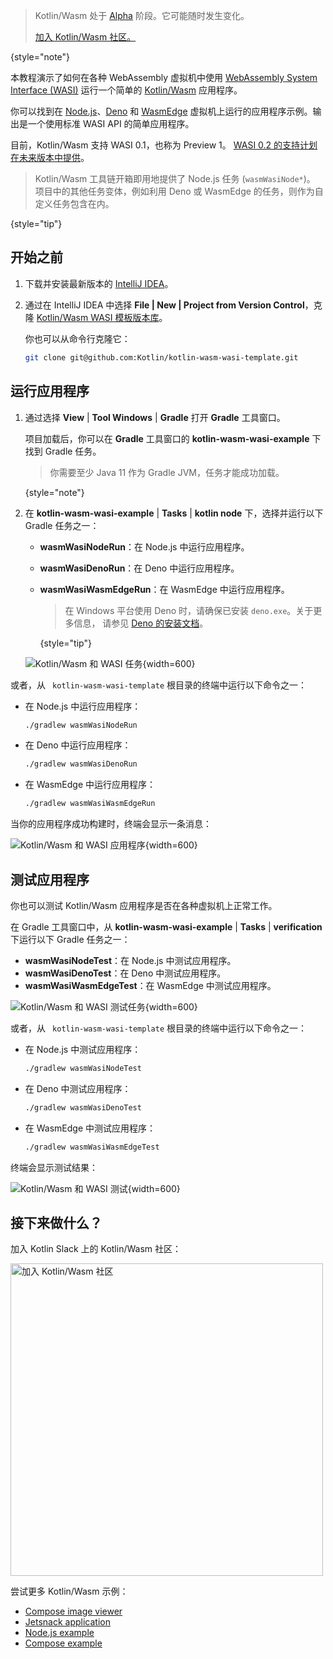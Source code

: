 [//]: # (title: Kotlin/Wasm 和 WASI 入门)

> Kotlin/Wasm 处于 [Alpha](components-stability.md) 阶段。它可能随时发生变化。
>
> [加入 Kotlin/Wasm 社区。](https://slack-chats.kotlinlang.org/c/webassembly)
>
{style="note"}

本教程演示了如何在各种 WebAssembly 虚拟机中使用 [WebAssembly System Interface (WASI)](https://wasi.dev/) 运行一个简单的 [Kotlin/Wasm](wasm-overview.md) 应用程序。

你可以找到在 [Node.js](https://nodejs.org/en)、[Deno](https://deno.com/) 和 [WasmEdge](https://wasmedge.org/) 虚拟机上运行的应用程序示例。输出是一个使用标准 WASI API 的简单应用程序。

目前，Kotlin/Wasm 支持 WASI 0.1，也称为 Preview 1。
[WASI 0.2 的支持计划在未来版本中提供](https://youtrack.jetbrains.com/issue/KT-64568)。

> Kotlin/Wasm 工具链开箱即用地提供了 Node.js 任务 (`wasmWasiNode*`)。
> 项目中的其他任务变体，例如利用 Deno 或 WasmEdge 的任务，则作为自定义任务包含在内。
>
{style="tip"}

## 开始之前

1. 下载并安装最新版本的 [IntelliJ IDEA](https://www.jetbrains.com/idea/)。

2. 通过在 IntelliJ IDEA 中选择 **File | New | Project from Version Control**，克隆 [Kotlin/Wasm WASI 模板版本库](https://github.com/Kotlin/kotlin-wasm-wasi-template)。

   你也可以从命令行克隆它：
   
   ```bash
   git clone git@github.com:Kotlin/kotlin-wasm-wasi-template.git
   ```

## 运行应用程序

1. 通过选择 **View** | **Tool Windows** | **Gradle** 打开 **Gradle** 工具窗口。 
   
   项目加载后，你可以在 **Gradle** 工具窗口的 **kotlin-wasm-wasi-example** 下找到 Gradle 任务。

   > 你需要至少 Java 11 作为 Gradle JVM，任务才能成功加载。
   >
   {style="note"}

2. 在 **kotlin-wasm-wasi-example** | **Tasks** | **kotlin node** 下，选择并运行以下 Gradle 任务之一：

   * **wasmWasiNodeRun**：在 Node.js 中运行应用程序。
   * **wasmWasiDenoRun**：在 Deno 中运行应用程序。
   * **wasmWasiWasmEdgeRun**：在 WasmEdge 中运行应用程序。

     > 在 Windows 平台使用 Deno 时，请确保已安装 `deno.exe`。关于更多信息，
     > 请参见 [Deno 的安装文档](https://docs.deno.com/runtime/manual/getting_started/installation)。
     >
     {style="tip"}

   ![Kotlin/Wasm 和 WASI 任务](wasm-wasi-gradle-task.png){width=600}
   
或者，从 ` kotlin-wasm-wasi-template` 根目录的终端中运行以下命令之一：

* 在 Node.js 中运行应用程序：

  ```bash
  ./gradlew wasmWasiNodeRun
  ```

* 在 Deno 中运行应用程序：

  ```bash
  ./gradlew wasmWasiDenoRun
  ```

* 在 WasmEdge 中运行应用程序：

  ```bash
  ./gradlew wasmWasiWasmEdgeRun
  ```

当你的应用程序成功构建时，终端会显示一条消息：

![Kotlin/Wasm 和 WASI 应用程序](wasm-wasi-app-terminal.png){width=600}

## 测试应用程序

你也可以测试 Kotlin/Wasm 应用程序是否在各种虚拟机上正常工作。

在 Gradle 工具窗口中，从 **kotlin-wasm-wasi-example** | **Tasks** | **verification** 下运行以下 Gradle 任务之一：

* **wasmWasiNodeTest**：在 Node.js 中测试应用程序。
* **wasmWasiDenoTest**：在 Deno 中测试应用程序。
* **wasmWasiWasmEdgeTest**：在 WasmEdge 中测试应用程序。

![Kotlin/Wasm 和 WASI 测试任务](wasm-wasi-testing-task.png){width=600}

或者，从 ` kotlin-wasm-wasi-template` 根目录的终端中运行以下命令之一：
    
* 在 Node.js 中测试应用程序：

  ```bash
  ./gradlew wasmWasiNodeTest
  ```
   
* 在 Deno 中测试应用程序：
   
  ```bash
  ./gradlew wasmWasiDenoTest
  ```

* 在 WasmEdge 中测试应用程序：

  ```bash
  ./gradlew wasmWasiWasmEdgeTest
  ```

终端会显示测试结果：

![Kotlin/Wasm 和 WASI 测试](wasm-wasi-tests-results.png){width=600}

## 接下来做什么？

加入 Kotlin Slack 上的 Kotlin/Wasm 社区：

<a href="https://slack-chats.kotlinlang.org/c/webassembly"><img src="join-slack-channel.svg" width="500" alt="加入 Kotlin/Wasm 社区" style="block"/></a>

尝试更多 Kotlin/Wasm 示例：

* [Compose image viewer](https://github.com/JetBrains/compose-multiplatform/tree/master/examples/imageviewer)
* [Jetsnack application](https://github.com/JetBrains/compose-multiplatform/tree/master/examples/jetsnack)
* [Node.js example](https://github.com/Kotlin/kotlin-wasm-nodejs-template)
* [Compose example](https://github.com/Kotlin/kotlin-wasm-compose-template)